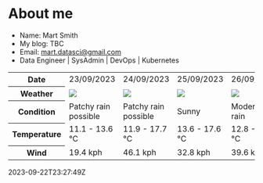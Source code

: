 # About me

- Name: Mart Smith
- My blog: TBC
- Email: [mart.datasci@gmail.com](mailto:mart.datasci6@gmail.com)
- Data Engineer | SysAdmin | DevOps | Kubernetes


<table>
    <tr>
        <th>Date</th>
        <td>23/09/2023</td><td>24/09/2023</td><td>25/09/2023</td><td>26/09/2023</td><td>27/09/2023</td><td>28/09/2023</td><td>29/09/2023</td>
    </tr>
    <tr>
        <th>Weather</th>
        <td><img src="https://cdn.weatherapi.com/weather/64x64/day/176.png"/></td><td><img src="https://cdn.weatherapi.com/weather/64x64/day/176.png"/></td><td><img src="https://cdn.weatherapi.com/weather/64x64/day/113.png"/></td><td><img src="https://cdn.weatherapi.com/weather/64x64/day/302.png"/></td><td><img src="https://cdn.weatherapi.com/weather/64x64/day/302.png"/></td><td><img src="https://cdn.weatherapi.com/weather/64x64/day/176.png"/></td><td><img src="https://cdn.weatherapi.com/weather/64x64/day/176.png"/></td>
    </tr>
    <tr>
        <th>Condition</th>
        <td width="200px">Patchy rain possible</td><td width="200px">Patchy rain possible</td><td width="200px">Sunny</td><td width="200px">Moderate rain</td><td width="200px">Moderate rain</td><td width="200px">Patchy rain possible</td><td width="200px">Patchy rain possible</td>
    </tr>
    <tr>
        <th>Temperature</th>
        <td>11.1 -  13.6 °C</td><td>11.9 -  17.7 °C</td><td>13.6 -  17.6 °C</td><td>12.8 -  17.2 °C</td><td>11.8 -  15.1 °C</td><td>11.1 -  13.9 °C</td><td>10.6 -  13 °C</td>
    </tr>
    <tr>
        <th>Wind</th>
        <td>19.4 kph</td><td>46.1 kph</td><td>32.8 kph</td><td>39.6 kph</td><td>46.1 kph</td><td>34.6 kph</td><td>38.2 kph</td>
    </tr>
</table>


2023-09-22T23:27:49Z

